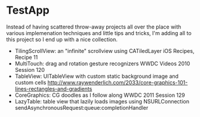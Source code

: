 TestApp
=======

Instead of having scattered throw-away projects all over the place with various implemenation techniques and little tips and tricks, I'm adding all to this project so I end up with a nice collection.

* TilingScrollView: an "infinite" scrollview using CATiledLayer iOS Recipes, Recipe 11
* MultiTouch: drag and rotation gesture recognizers WWDC Videos 2010 Session 120
* TableView: UITableView with custom static background image and custom cells http://www.raywenderlich.com/2033/core-graphics-101-lines-rectangles-and-gradients
* CoreGraphics: CG doodles as I follow along WWDC 2011 Session 129
* LazyTable: table view that lazily loads images using NSURLConnection sendAsynchronousRequest:queue:completionHandler

